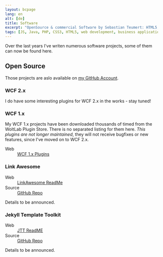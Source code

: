 ```yaml
---
layout: bcpage
lang: en
alt: [de]
title: Software
excerpt: "OpenSource & commercial Software by Sebastian Teumert: HTML5, CSS3, Java, PHP, JS"
tags: [JS, Java, PHP, CSS3, HTML5, web development, business applications]
---
```


Over the last years I've writen numerous software projects, some of them can now be found here.

Open Source
-----------

Those projects are aslo available on [my GitHub Account](https://github.com/NetzwergX).

### WCF 2.x
I do have some interesting plugins for WCF 2.x in the works - stay tuned!

### WCF 1.x
My WCF 1.x projects have been downloaded thousands of timed from the WoltLab Plugin Store.
There is no separated listing for them here. *This plugins are not longer maintained*, they will not receive bugfixes
or new features, since I've moved on to WCF 2.x.

<dl>
	<dt>Web</dt><dd><a href="https://github.com/NetzwergX/WCF-Small-Plugins">WCF 1.x Plugins</a></dd>	
</dl>

### Link Awesome
<dl>
	<dt>Web</dt><dd><a href="https://github.com/NetzwergX/Link-Awesome/blob/master/README.md">LinkAwesome ReadMe</a></dd>
	<dt>Source</dt><dd><a href="https://github.com/NetzwergX/Link-Awesome/blob/master">GitHub Repo</a></dd>
</dl>

Details to be announced.

### Jekyll Template Toolkit
<dl>
	<dt>Web</dt><dd><a href="https://github.com/NetzwergX/jekyll-template-toolkit/blob/source-1.0/README.md">JTT ReadME</a></dd>
	<dt>Source</dt><dd><a href="https://github.com/NetzwergX/jekyll-template-toolkit/blob/master">GitHub Repo</a></dd>
</dl>

Details to be announced.



